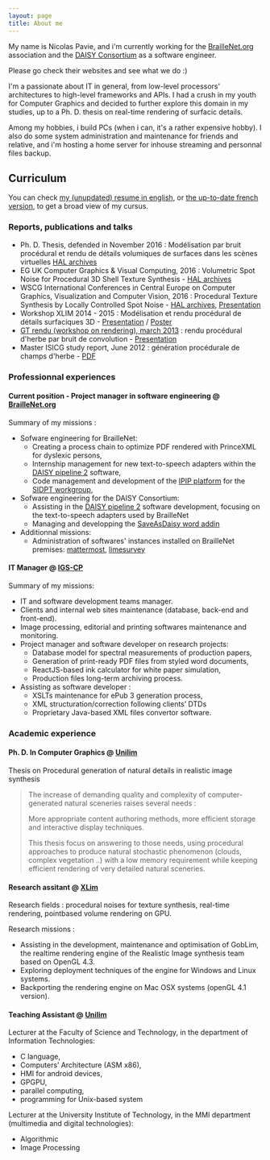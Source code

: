 ```yaml
---
layout: page
title: About me
---
```


My name is Nicolas Pavie, and i'm currently working for the [BrailleNet.org](https://www.braillenet.org) association and the [DAISY Consortium](https://www.daisy.org) as a software engineer. 

Please go check their websites and see what we do :)

I'm a passionate about IT in general, from low-level processors' architectures to high-level frameworks and APIs.
I had a crush in my youth for Computer Graphics and decided to further explore this domain in my studies, up to a Ph. D. thesis on real-time rendering of surfacic details.

Among my hobbies, i build PCs (when i can, it's a rather expensive hobby).
I also do some system administration and maintenance for friends and relative, and i'm hosting a home server for inhouse streaming and personnal files backup.

## Curriculum

You can check [my (unupdated) resume in english](/public/files/CV_Nicolas_Pavie_en.pdf), or [the up-to-date french version](/public/files/CV_Nicolas_Pavie_01_2022.pdf), to get a broad view of my cursus.

### Reports, publications and talks
- Ph. D. Thesis, defended in November 2016 : Modélisation par bruit procédural et rendu de détails volumiques de surfaces dans les scènes virtuelles [HAL archives](https://hal.archives-ouvertes.fr/tel-01443555v1)
- EG UK Computer Graphics & Visual Computing, 2016 : Volumetric Spot Noise for Procedural 3D Shell Texture Synthesis - [HAL archives](https://hal.archives-ouvertes.fr/hal-02413269)
- WSCG International Conferences in Central Europe on Computer Graphics, Visualization and Computer Vision, 2016 : Procedural Texture Synthesis by Locally Controlled Spot Noise - [HAL archives](https://hal.archives-ouvertes.fr/hal-02413318), [Presentation](/public/files/LCSN/index.html)
- Workshop XLIM 2014 - 2015 : Modélisation et rendu procédural de détails surfaciques 3D - [Presentation](/public/files/Presentation_Workshop_Xlim_2014.pdf) / [Poster](/public/files/Poster_Workshop_Xlim_2014.pdf)
- [GT rendu (workshop on rendering), march 2013](http://gtrendu.blogspot.fr/2013_03_01_archive.html) : rendu procédural d'herbe par bruit de convolution - [Presentation](/public/files/GTRendu-mars2013.pdf)
- Master ISICG study report, June 2012 : génération procédurale de champs d'herbe - [PDF](/public/files/M2StudyReport.pdf)

### Professionnal experiences

#### Current position - Project manager in software engineering @ [BrailleNet.org](https://www.braillenet.org)

Summary of my missions :
- Sofware engineering for BrailleNet:
  - Creating a process chain to optimize PDF rendered with PrinceXML for dyslexic persons,
  - Internship management for new text-to-speech adapters within the [DAISY pipeline 2](http://daisy.github.io/pipeline/) software,
  - Code management and development of the [IPIP platform](https://ipip.integriert-studieren.jku.at/) for the [SIDPT workgroup](https://github.com/SIDPT),
- Sofware engineering for the DAISY Consortium:
  - Assisting in the [DAISY pipeline 2](http://daisy.github.io/pipeline/) software development, focusing on the text-to-speech adapters used by BrailleNet
  - Managing and developping the [SaveAsDaisy word addin](https://daisy.github.io/word-save-as-daisy/)
- Additionnal missions:
  - Administration of softwares' instances installed on BrailleNet premises: [mattermost](https://mm.braillenet.org), [limesurvey](https://limesurvey.braillenet.org)

#### IT Manager @ [IGS-CP](https://www.igs-cp.fr)

Summary of my missions: 
- IT and software development teams manager.
- Clients and internal web sites maintenance (database, back-end and front-end).
- Image processing, editorial and printing softwares maintenance and monitoring.
- Project manager and software developer on research projects: 
  - Database model for spectral measurements of production papers, 
  - Generation of print-ready PDF files from styled word documents, 
  - ReactJS-based ink calculator for white paper simulation, 
  - Production files long-term archiving process.
- Assisting as software developer :
  - XSLTs maintenance for ePub 3 generation process, 
  - XML structuration/correction following clients’ DTDs 
  - Proprietary Java-based XML files convertor software.


### Academic experience

#### Ph. D. In Computer Graphics @ [Unilim](https://www.unilim.fr)

Thesis on Procedural generation of natural details in realistic image synthesis

> The increase of demanding quality and complexity of computer-generated natural sceneries raises several needs : 
> 
> More appropriate content authoring methods, more efficient storage and interactive display techniques. 
> 
> This thesis focus on answering to those needs, using procedural approaches to produce natural stochastic phenomenon (clouds, complex vegetation ..) with a low memory requirement while keeping efficient rendering of very detailed natural sceneries.

#### Research assitant @ [XLim](https://www.xlim.fr)

Research fields : procedural noises for texture synthesis, real-time rendering, pointbased volume rendering on GPU.

Research missions :
- Assisting in the development, maintenance and optimisation of GobLim, the realtime rendering engine of the Realistic Image synthesis team based on OpenGL 4.3.
- Exploring deployment techniques of the engine for Windows and Linux systems.
- Backporting the rendering engine on Mac OSX systems (openGL 4.1 version).

#### Teaching Assistant @ [Unilim](https://www.unilim.fr)

Lecturer at the Faculty of Science and Technology, in the department of Information Technologies:
- C language, 
- Computers’ Architecture (ASM x86), 
- HMI for android devices, 
- GPGPU, 
- parallel computing, 
- programming for Unix-based system

Lecturer at the University Institute of Technology, in the MMI department (multimedia and digital technologies):
- Algorithmic
- Image Processing


